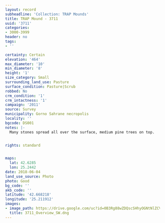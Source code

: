 ```yaml
---
layout: record
subheadline: 'Collection: TRAP Mounds'
title: TRAP Mound - 3711
uuid: '3711'
categories:
- 3000-3999
header: no
tags:
- ''

certainty: Certain
elevation: '464'
max_diameter: '10'
min_diameter: '8'
height: '1'
size_category: Small
surrounding_land_use: Pasture
surface_condition: Pasture|Scrub
robbed: No
crm_condition: '1'
crm_intactness: '1'
campaign: '2011'
source: Survey
municipality: Gorno Sahrane necropolis
locality: ''
bgcode: DS001
notes: |-
  Many stones spread all over the surface, medium pine trees on top.


rights: standard


maps:
  lat: 42.6285
  lon: 25.2442
date: 2018-06-04
land_use_source: Photo
photo: Good
bg_code: ''
akb_code: ''
latitude: '42.668218'
longitude: '25.211912'
images:
- image_path: https://drive.google.com/uc?id=0B3Rg88wZDQscSHhyOGNtNlZCVWc
  title: 3711_Overview_SW.dng
---
```

